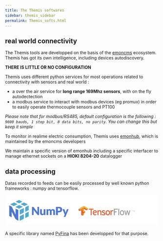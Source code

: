 ```yaml
---
title: The Themis softwares
sidebar: themis_sidebar
permalink: Themis_softs.html
---
```


## real world connectivity

The Themis tools are developped on the basis of the [emoncms](http://github.com/emoncms) ecosystem. 
Themis has got its own intelligence, including devices autodiscovery. 

**THERE IS LITTLE OR NO CONFIGURATION** 

Themis uses different python services for most operations related to connectivity with sensors and real world :

- a over the air service for **long range 169Mhz sensors**, with on the fly autodectection
- a modbus service to interact with modbus devices (eg promux) in order to easily operate thermocouple sensors and PT100

*Please note that for modbus/RS485, default configuration is the following : `9600 bauds, 1 stop bit, 8 data bits, no parity`. You can change this but keep it simple*

To monitor in realime electric consumption, Themis uses [emonhub](http://github.com/openenergymonitor/emonhub), which is maintained by the emoncms developers

We maintain a specific version of emonhub including a specific interfacer to manage ethernet sockets on a **HIOKI 8204-20** datalogger


## data processing

Datas recorded to feeds can be easily processed by well known python frameworks : numpy and tensorflow.

![logos](logos.png)

A specific library named [PyFina](https://pypi.org/project/PyFina/) has been developped for that purpose.
